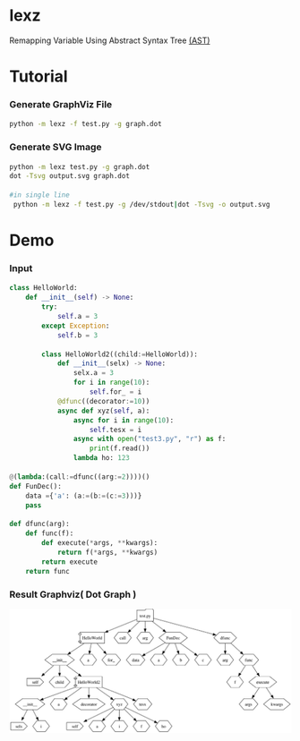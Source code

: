 # lexz
Remapping Variable Using Abstract Syntax Tree [(AST)](https://docs.python.org/3/library/ast.html) 
# Tutorial
### Generate GraphViz File
```bash
python -m lexz -f test.py -g graph.dot
```
### Generate SVG Image
```bash
python -m lexz test.py -g graph.dot
dot -Tsvg output.svg graph.dot

#in single line
 python -m lexz -f test.py -g /dev/stdout|dot -Tsvg -o output.svg
```
# Demo
### Input

```python
class HelloWorld:
    def __init__(self) -> None:
        try:
            self.a = 3
        except Exception:
            self.b = 3

        class HelloWorld2((child:=HelloWorld)):
            def __init__(selx) -> None:
                selx.a = 3
                for i in range(10):
                    self.for_ = i
            @dfunc((decorator:=10))
            async def xyz(self, a):
                async for i in range(10):
                    self.tesx = i
                async with open("test3.py", "r") as f:
                    print(f.read())
                lambda ho: 123

@(lambda:(call:=dfunc((arg:=2))))()
def FunDec():
    data ={'a': (a:=(b:=(c:=3)))}
    pass

def dfunc(arg):
    def func(f):
        def execute(*args, **kwargs):
            return f(*args, **kwargs)
        return execute
    return func

```

### Result Graphviz( Dot Graph )
![image](https://raw.githubusercontent.com/krypton-byte/lexz/master/assets/output.svg)
